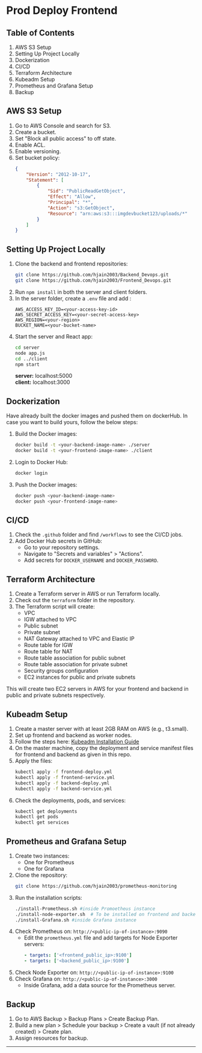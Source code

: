 # Prod Deploy Frontend

## Table of Contents
1. AWS S3 Setup
2. Setting Up Project Locally
3. Dockerization
4. CI/CD
5. Terraform Architecture
6. Kubeadm Setup
7. Prometheus and Grafana Setup
8. Backup

## AWS S3 Setup

1. Go to AWS Console and search for S3.
2. Create a bucket.
3. Set "Block all public access" to off state.
4. Enable ACL.
5. Enable versioning.
6. Set bucket policy:
    ```json
    {
        "Version": "2012-10-17",
        "Statement": [
            {
                "Sid": "PublicReadGetObject",
                "Effect": "Allow",
                "Principal": "*",
                "Action": "s3:GetObject",
                "Resource": "arn:aws:s3:::imgdevbucket123/uploads/*"
            }
        ]
    }
    ```

## Setting Up Project Locally

1. Clone the backend and frontend repositories:
    ```bash
    git clone https://github.com/hjain2003/Backend_Devops.git
    git clone https://github.com/hjain2003/Frontend_Devops.git
    ```
2. Run `npm install` in both the server and client folders.
3. In the server folder, create a `.env` file and add :
    ```env
    AWS_ACCESS_KEY_ID=<your-access-key-id>
    AWS_SECRET_ACCESS_KEY=<your-secret-access-key>
    AWS_REGION=<your-region>
    BUCKET_NAME=<your-bucket-name>
    ```
4. Start the server and React app:
    ```bash
    cd server
    node app.js
    cd ../client
    npm start
    ```
    <b>server:</b> localhost:5000 <br/>
    <b>client:</b> localhost:3000
## Dockerization
Have already built the docker images and pushed them on dockerHub. In case you want to build yours, follow the below steps:
1. Build the Docker images:
    ```bash
    docker build -t <your-backend-image-name> ./server
    docker build -t <your-frontend-image-name> ./client
    ```
2. Login to Docker Hub:
    ```bash
    docker login
    ```
3. Push the Docker images:
    ```bash
    docker push <your-backend-image-name>
    docker push <your-frontend-image-name>
    ```

## CI/CD

1. Check the `.github` folder and find `/workflows` to see the CI/CD jobs.
2. Add Docker Hub secrets in GitHub:
    - Go to your repository settings.
    - Navigate to "Secrets and variables" > "Actions".
    - Add secrets for `DOCKER_USERNAME` and `DOCKER_PASSWORD`.

## Terraform Architecture

1. Create a Terraform server in AWS or run Terraform locally.
2. Check out the `terraform` folder in the repository.
3. The Terraform script will create:
    - VPC
    - IGW attached to VPC
    - Public subnet
    - Private subnet
    - NAT Gateway attached to VPC and Elastic IP
    - Route table for IGW
    - Route table for NAT
    - Route table association for public subnet
    - Route table association for private subnet
    - Security groups configuration
    - EC2 instances for public and private subnets

This will create two EC2 servers in AWS for your frontend and backend in public and private subnets respectively.

## Kubeadm Setup

1. Create a master server with at least 2GB RAM on AWS (e.g., t3.small).
2. Set up frontend and backend as worker nodes.
3. Follow the steps here: <a href="https://github.com/hjain2003/Kubeadm-Installation-Guide">Kubeadm Installation Guide</a>
4. On the master machine, copy the deployment and service manifest files for frontend and backend as given in this repo.
5. Apply the files:
    ```bash
    kubectl apply -f frontend-deploy.yml
    kubectl apply -f frontend-service.yml
    kubectl apply -f backend-deploy.yml
    kubectl apply -f backend-service.yml
    ```
6. Check the deployments, pods, and services:
    ```bash
    kubectl get deployments
    kubectl get pods
    kubectl get services
    ```

## Prometheus and Grafana Setup

1. Create two instances:
    - One for Prometheus
    - One for Grafana
2. Clone the repository:
    ```bash
    git clone https://github.com/hjain2003/prometheus-monitoring
    ```
3. Run the installation scripts:
    ```bash
    ./install-Prometheus.sh #inside Promoetheus instance
    ./install-node-exporter.sh  # To be installed on frontend and backend servers
    ./install-Grafana.sh #inside Grafana instance
    ```
4. Check Prometheus on: `http://<public-ip-of-instance>:9090`
    - Edit the `prometheus.yml` file and add targets for Node Exporter servers:
        ```yaml
        - targets: ['<frontend_public_ip>:9100']
        - targets: ['<backend_public_ip>:9100']
        ```
5. Check Node Exporter on: `http://<public-ip-of-instance>:9100`
6. Check Grafana on: `http://<public-ip-of-instance>:3000`
    - Inside Grafana, add a data source for the Prometheus server.

## Backup

1. Go to AWS Backup > Backup Plans > Create Backup Plan.
2. Build a new plan > Schedule your backup > Create a vault (if not already created) > Create plan.
3. Assign resources for backup.

---
